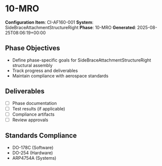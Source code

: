 # 10-MRO

**Configuration Item**: CI-AF160-001
**System**: SideBraceAttachmentStructureRight
**Phase**: 10-MRO
**Generated**: 2025-08-25T08:06:19+00:00

## Phase Objectives
- Define phase-specific goals for SideBraceAttachmentStructureRight structural assembly
- Track progress and deliverables
- Maintain compliance with aerospace standards

## Deliverables
- [ ] Phase documentation
- [ ] Test results (if applicable)
- [ ] Compliance artifacts
- [ ] Review approvals

## Standards Compliance
- DO-178C (Software)
- DO-254 (Hardware)
- ARP4754A (Systems)

